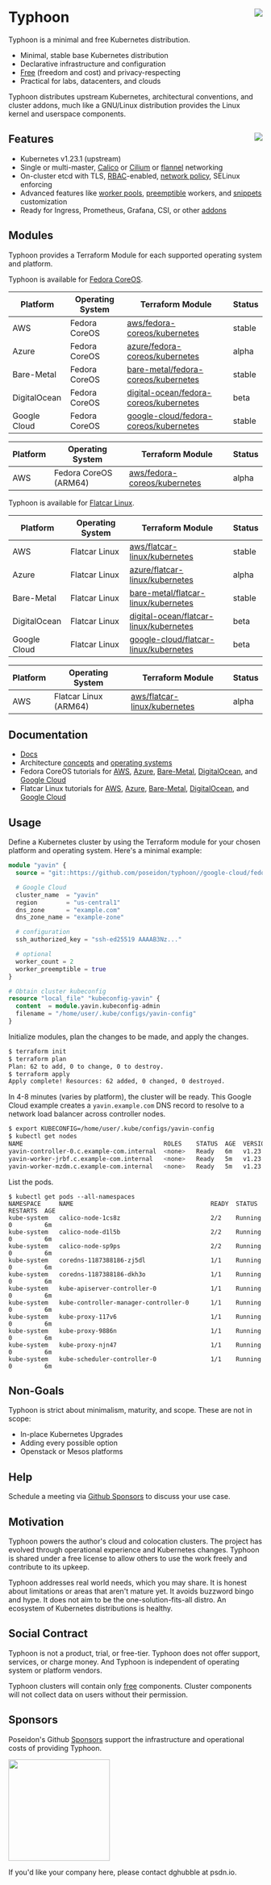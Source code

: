 # Typhoon <img align="right" src="https://storage.googleapis.com/poseidon/typhoon-logo.png">

Typhoon is a minimal and free Kubernetes distribution.

* Minimal, stable base Kubernetes distribution
* Declarative infrastructure and configuration
* [Free](#social-contract) (freedom and cost) and privacy-respecting
* Practical for labs, datacenters, and clouds

Typhoon distributes upstream Kubernetes, architectural conventions, and cluster addons, much like a GNU/Linux distribution provides the Linux kernel and userspace components.

## Features <a href="https://www.cncf.io/certification/software-conformance/"><img align="right" src="https://storage.googleapis.com/poseidon/certified-kubernetes.png"></a>

* Kubernetes v1.23.1 (upstream)
* Single or multi-master, [Calico](https://www.projectcalico.org/) or [Cilium](https://github.com/cilium/cilium) or [flannel](https://github.com/coreos/flannel) networking
* On-cluster etcd with TLS, [RBAC](https://kubernetes.io/docs/admin/authorization/rbac/)-enabled, [network policy](https://kubernetes.io/docs/concepts/services-networking/network-policies/), SELinux enforcing
* Advanced features like [worker pools](https://typhoon.psdn.io/advanced/worker-pools/), [preemptible](https://typhoon.psdn.io/flatcar-linux/google-cloud/#preemption) workers, and [snippets](https://typhoon.psdn.io/advanced/customization/#hosts) customization
* Ready for Ingress, Prometheus, Grafana, CSI, or other [addons](https://typhoon.psdn.io/addons/overview/)

## Modules

Typhoon provides a Terraform Module for each supported operating system and platform.

Typhoon is available for [Fedora CoreOS](https://getfedora.org/coreos/).

| Platform      | Operating System | Terraform Module | Status |
|---------------|------------------|------------------|--------|
| AWS           | Fedora CoreOS | [aws/fedora-coreos/kubernetes](aws/fedora-coreos/kubernetes) | stable |
| Azure         | Fedora CoreOS | [azure/fedora-coreos/kubernetes](azure/fedora-coreos/kubernetes) | alpha |
| Bare-Metal    | Fedora CoreOS | [bare-metal/fedora-coreos/kubernetes](bare-metal/fedora-coreos/kubernetes) | stable |
| DigitalOcean  | Fedora CoreOS | [digital-ocean/fedora-coreos/kubernetes](digital-ocean/fedora-coreos/kubernetes) | beta |
| Google Cloud  | Fedora CoreOS | [google-cloud/fedora-coreos/kubernetes](google-cloud/fedora-coreos/kubernetes) | stable |

| Platform      | Operating System | Terraform Module | Status |
|---------------|------------------|------------------|--------|
| AWS           | Fedora CoreOS (ARM64) | [aws/fedora-coreos/kubernetes](aws/fedora-coreos/kubernetes) | alpha |

Typhoon is available for [Flatcar Linux](https://www.flatcar-linux.org/releases/).

| Platform      | Operating System | Terraform Module | Status |
|---------------|------------------|------------------|--------|
| AWS           | Flatcar Linux    | [aws/flatcar-linux/kubernetes](aws/flatcar-linux/kubernetes) | stable |
| Azure         | Flatcar Linux    | [azure/flatcar-linux/kubernetes](azure/flatcar-linux/kubernetes) | alpha |
| Bare-Metal    | Flatcar Linux    | [bare-metal/flatcar-linux/kubernetes](bare-metal/flatcar-linux/kubernetes) | stable |
| DigitalOcean | Flatcar Linux  | [digital-ocean/flatcar-linux/kubernetes](digital-ocean/flatcar-linux/kubernetes) | beta |
| Google Cloud  | Flatcar Linux  | [google-cloud/flatcar-linux/kubernetes](google-cloud/flatcar-linux/kubernetes) | beta |

| Platform      | Operating System | Terraform Module | Status |
|---------------|------------------|------------------|--------|
| AWS           | Flatcar Linux (ARM64) | [aws/flatcar-linux/kubernetes](aws/flatcar-linux/kubernetes) | alpha |

## Documentation

* [Docs](https://typhoon.psdn.io)
* Architecture [concepts](https://typhoon.psdn.io/architecture/concepts/) and [operating systems](https://typhoon.psdn.io/architecture/operating-systems/)
* Fedora CoreOS tutorials for [AWS](docs/fedora-coreos/aws.md), [Azure](docs/fedora-coreos/azure.md), [Bare-Metal](docs/fedora-coreos/bare-metal.md), [DigitalOcean](docs/fedora-coreos/digitalocean.md), and [Google Cloud](docs/fedora-coreos/google-cloud.md)
* Flatcar Linux tutorials for [AWS](docs/flatcar-linux/aws.md), [Azure](docs/flatcar-linux/azure.md), [Bare-Metal](docs/flatcar-linux/bare-metal.md), [DigitalOcean](docs/flatcar-linux/digitalocean.md), and [Google Cloud](docs/flatcar-linux/google-cloud.md)

## Usage

Define a Kubernetes cluster by using the Terraform module for your chosen platform and operating system. Here's a minimal example:

```tf
module "yavin" {
  source = "git::https://github.com/poseidon/typhoon//google-cloud/fedora-coreos/kubernetes?ref=v1.23.1"

  # Google Cloud
  cluster_name  = "yavin"
  region        = "us-central1"
  dns_zone      = "example.com"
  dns_zone_name = "example-zone"

  # configuration
  ssh_authorized_key = "ssh-ed25519 AAAAB3Nz..."

  # optional
  worker_count = 2
  worker_preemptible = true
}

# Obtain cluster kubeconfig
resource "local_file" "kubeconfig-yavin" {
  content  = module.yavin.kubeconfig-admin
  filename = "/home/user/.kube/configs/yavin-config"
}
```

Initialize modules, plan the changes to be made, and apply the changes.

```sh
$ terraform init
$ terraform plan
Plan: 62 to add, 0 to change, 0 to destroy.
$ terraform apply
Apply complete! Resources: 62 added, 0 changed, 0 destroyed.
```

In 4-8 minutes (varies by platform), the cluster will be ready. This Google Cloud example creates a `yavin.example.com` DNS record to resolve to a network load balancer across controller nodes.

```sh
$ export KUBECONFIG=/home/user/.kube/configs/yavin-config
$ kubectl get nodes
NAME                                       ROLES    STATUS  AGE  VERSION
yavin-controller-0.c.example-com.internal  <none>   Ready   6m   v1.23.1
yavin-worker-jrbf.c.example-com.internal   <none>   Ready   5m   v1.23.1
yavin-worker-mzdm.c.example-com.internal   <none>   Ready   5m   v1.23.1
```

List the pods.

```
$ kubectl get pods --all-namespaces
NAMESPACE     NAME                                      READY  STATUS    RESTARTS  AGE
kube-system   calico-node-1cs8z                         2/2    Running   0         6m
kube-system   calico-node-d1l5b                         2/2    Running   0         6m
kube-system   calico-node-sp9ps                         2/2    Running   0         6m
kube-system   coredns-1187388186-zj5dl                  1/1    Running   0         6m
kube-system   coredns-1187388186-dkh3o                  1/1    Running   0         6m
kube-system   kube-apiserver-controller-0               1/1    Running   0         6m
kube-system   kube-controller-manager-controller-0      1/1    Running   0         6m
kube-system   kube-proxy-117v6                          1/1    Running   0         6m
kube-system   kube-proxy-9886n                          1/1    Running   0         6m
kube-system   kube-proxy-njn47                          1/1    Running   0         6m
kube-system   kube-scheduler-controller-0               1/1    Running   0         6m
```

## Non-Goals

Typhoon is strict about minimalism, maturity, and scope. These are not in scope:

* In-place Kubernetes Upgrades
* Adding every possible option
* Openstack or Mesos platforms

## Help

Schedule a meeting via [Github Sponsors](https://github.com/sponsors/poseidon?frequency=one-time) to discuss your use case.

## Motivation

Typhoon powers the author's cloud and colocation clusters. The project has evolved through operational experience and Kubernetes changes. Typhoon is shared under a free license to allow others to use the work freely and contribute to its upkeep.

Typhoon addresses real world needs, which you may share. It is honest about limitations or areas that aren't mature yet. It avoids buzzword bingo and hype. It does not aim to be the one-solution-fits-all distro. An ecosystem of Kubernetes distributions is healthy.

## Social Contract

Typhoon is not a product, trial, or free-tier. Typhoon does not offer support, services, or charge money. And Typhoon is independent of operating system or platform vendors.

Typhoon clusters will contain only [free](https://www.debian.org/intro/free) components. Cluster components will not collect data on users without their permission.

## Sponsors

Poseidon's Github [Sponsors](https://github.com/sponsors/poseidon) support the infrastructure and operational costs of providing Typhoon.

<a href="https://www.digitalocean.com/">
    <img src="https://opensource.nyc3.cdn.digitaloceanspaces.com/attribution/assets/SVG/DO_Logo_horizontal_blue.svg" width="201px">
</a>
<br>

If you'd like your company here, please contact dghubble at psdn.io.
